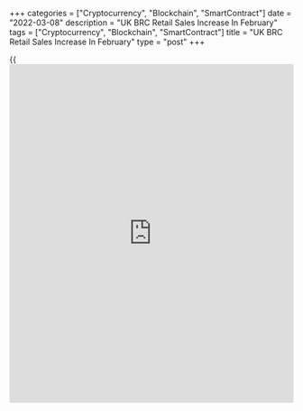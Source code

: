 +++
categories = ["Cryptocurrency", "Blockchain", "SmartContract"]
date = "2022-03-08"
description = "UK BRC Retail Sales Increase In February"
tags = ["Cryptocurrency", "Blockchain", "SmartContract"]
title = "UK BRC Retail Sales Increase In February"
type = "post"
+++

{{<iframe id="large-banner" src="https://www.bounty.group/#slide=20.0" width="100%" height="600" scrolling="no" style="border: 0px solid rgb(216, 221, 230); border-radius: 3px;">}}

UK retail sales logged another strong growth in February on higher
demand for furniture and home accessories and clothing and footwear as
restrictions were lifted, data from the British Retail Consortium and
KPMG showed on Tuesday.

Like-for-like sales increased 2.7 percent on a yearly basis in February.
At the same time, overall retail sales grew 6.7 percent.

"The future is looking increasingly uncertain, with current demand
unlikely to be sustained," Helen Dickinson, chief executive at BRC,
said. Consumer confidence, falling in recent months, will likely tumble
further against the backdrop of the current geopolitical events.

Further, the cost of living will continue to spiral due to high
inflation, said Dickinson. With households facing lower disposable
income, discretionary spend will be one of the first things to feel the
squeeze.

For comments and feedback [contact](https://www.playgroundfx.com/contact/): editorial@rtt[news](https://www.letsplayfx.com/blog/forex-news-website/).com

[Economic News][1]

 **What parts of the world are seeing the best (and worst) economic
performances lately? Click[here][2] to check out our [Econ Scorecard][2]
and find out! See up-to-the-moment [ranking](https://www.playgroundfx.com/blog/crypto-exchange-ranking/)s for the best and worst
performers in [GDP][3], [unemployment rate][4], [inflation][5] and much
more.**

   1. www.rtt[news](https://www.letsplayfx.com/blog/forex-news-website/).com/Content/EconomicNews.aspx
   2. www.rtt[news](https://www.letsplayfx.com/blog/forex-news-website/).com/economic-scorecard/world-rank/PPI/highest-performance.aspx
   3. www.rtt[news](https://www.letsplayfx.com/blog/forex-news-website/).com/economic-scorecard/world-rank/GDP/highest-performance.aspx
   4. www.rtt[news](https://www.letsplayfx.com/blog/forex-news-website/).com/economic-scorecard/world-rank/unemployment-rate/lowest-performance.aspx
   5. www.rtt[news](https://www.letsplayfx.com/blog/forex-news-website/).com/economic-scorecard/world-rank/CPI/highest-performance.aspx
